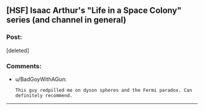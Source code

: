 ## [HSF] Isaac Arthur's "Life in a Space Colony" series (and channel in general)

### Post:

[deleted]

### Comments:

- u/BadGoyWithAGun:
  ```
  This guy redpilled me on dyson spheres and the Fermi paradox. Can definitely recommend.
  ```

---

